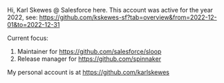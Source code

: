 Hi, Karl Skewes @ Salesforce here. This account was active for the year 2022, see: https://github.com/kskewes-sf?tab=overview&from=2022-12-01&to=2022-12-31

Current focus:
1. Maintainer for https://github.com/salesforce/sloop
2. Release manager for https://github.com/spinnaker

My personal account is at https://github.com/karlskewes
